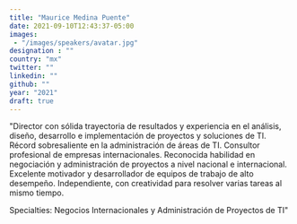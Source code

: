 ```yaml
---
title: "Maurice Medina Puente"
date: 2021-09-10T12:43:37-05:00
images:
 - "/images/speakers/avatar.jpg"
designation : ""
country: "mx"
twitter: ""
linkedin: ""
github: ""
year: "2021"
draft: true
---
```


"Director con sólida trayectoria de resultados y experiencia en el análisis, diseño, desarrollo e
implementación de proyectos y soluciones de TI. Récord sobresaliente en la administración
de áreas de TI. Consultor profesional de empresas internacionales. Reconocida habilidad en
negociación y administración de proyectos a nivel nacional e internacional. Excelente
motivador y desarrollador de equipos de trabajo de alto desempeño. Independiente, con
creatividad para resolver varias tareas al mismo tiempo.

Specialties: Negocios Internacionales y Administración de Proyectos de TI"

